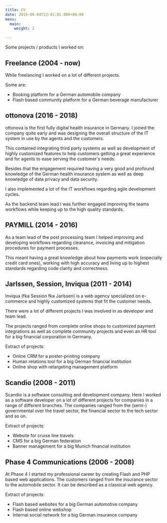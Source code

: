 ```yaml
---
title: CV
date: 2019-08-04T22:41:01.000+00:00
menu:
  main:
    weight: 2

---
```

Some projects / products I worked on:

## Freelance (2004 - now)

While freelancing I worked on a lot of different projects. 

Some are:

* Booking platform for a German automobile company
* Flash based community platform for a German beverage manufacturer

## ottonova (2016 - 2018)

ottonova is the first fully digital health insurance in Germany. I joined the company quite early and was designing the overall structure of the IT system in use by the agents and the customers.

This contained integrating third party systems as well as development of highly customized features to help customers getting a great experience and for agents to ease serving the customer's needs.

Besides that the engagement required having a very good and profound knowledge of the German health insurance system as well as deep knowledge of data privacy and data security.

I also implemented a lot of the IT workflows regarding agile development cycles.

As the backend team lead I was further engaged improving the teams workflows while keeping up to the high quality standards.

## PAYMILL (2014 - 2016)

As a team lead of the post processing team I helped improving and developing workflows regarding clearance, invoicing and mitigation procedures for payment processes.

This meant having a great knowledge about how payments work (especially credit card ones), working with high accuracy and living up to highest standards regarding code clarity and correctness.

## Jarlssen, Session, Inviqua (2011 - 2014)

Inviqua (fka Session fka Jarlssen) is a web agency specialized on e-commerce and highly customized systems that fit the customer needs.

There were a lot of different projects I was involved in as developer and team lead.

The projects ranged from complete online shops to customized payment integrations as well as complete community projects and even an HR tool for a big financial corporation in Germany.

Extract of projects:

* Online CRM for a poster-printing company
* Human relations tool for a big German financial institution
* Online shop with retargeting management platform

## Scandio (2008 - 2011)

Scandio is a software consulting and development company. Here I worked as a software developer on a lot of different projects for companies in a range of different branches. The companies ranged from the (semi-) governmental over the travel sector, the financial sector to the tech sector and so on.

Extract of projects:

* Website for cruise line travels
* CMS for a big German federation
* Banner management for a big Munich financial institution

## Phase 4 Communications (2006 - 2008)

At Phase 4 I started my professional career by creating Flash and PHP based web applications. The customers ranged from the insurance sector to the automobile sector. It can be described as a classical web agency.

Extract of projects:

* Flash based websites for a big German automotive company
* Flash based online webshop
* Internal social network for a big German insurance company